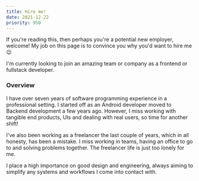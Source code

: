 ```yaml
---
title: Hire me!
date: 2021-12-22
priority: 950
---
```

If you're reading this, then perhaps you're a potential new employer, welcome! My job on this page is to convince you why you'd want to hire me 😉

I'm currently looking to join an amazing team or company as a frontend or fullstack developer. 

### Overview
I have over seven years of software programming experience in a professional setting. I started off as an Android developer moved to Backend development a few years ago. However, I miss working with tangible end products, UIs and dealing with real users, so time for another shift!

I've also been working as a freelancer the last couple of years, which in all honesty, has been a mistake. I miss working in teams, having an office to go to and solving problems together. The freelancer life is just too lonely for me. 

I place a high importance on good design and engineering, always aiming to simplify any systems and workflows I come into contact with. 


